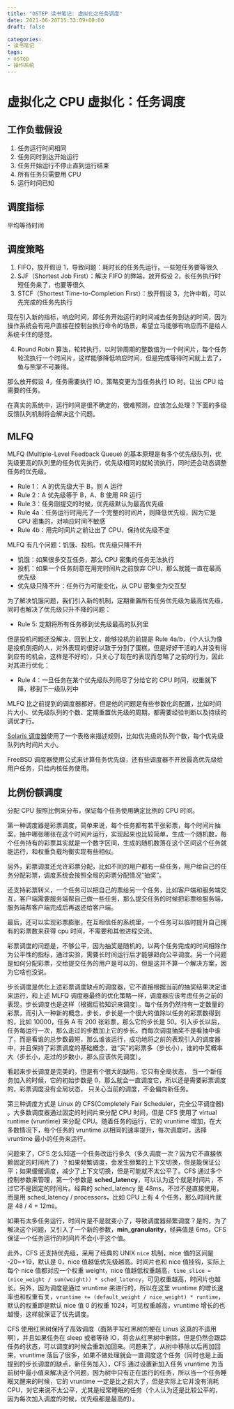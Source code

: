 ```yaml
---
title: "OSTEP 读书笔记: 虚拟化之任务调度"
date: 2021-06-20T15:33:09+08:00
draft: false

categories: 
- 读书笔记
tags:
- ostep
- 操作系统
---
```

# 虚拟化之 CPU 虚拟化：任务调度

## 工作负载假设

1.  任务运行时间相同
2.  任务同时到达开始运行
3.  任务开始运行不停止直到运行结束
4.  所有任务只需要用 CPU
5.  运行时间已知

## 调度指标

平均等待时间

## 调度策略

1.  FIFO，放开假设 1，导致问题：耗时长的任务先运行，一些短任务要等很久
2.  SJF（Shortest Job First）：解决 FIFO 的弊端，放开假设 2，长任务执行时短任务来了，也要等很久
3.  STCF（Shortest Time-to-Completion First）：放开假设 3，允许中断，可以先完成的任务先执行

现在引入新的指标，响应时间，即任务开始运行的时间减去任务到达的时间，因为操作系统会有用户直接在控制台执行命令的场景，希望立马能够有响应而不是给人系统卡住的感觉。

4.  Round Robin 算法，轮转执行，以时钟周期的整数倍为一个时间片，每个任务轮流执行一个时间片，这样能够降低响应时间，但是完成等待时间就上去了，鱼与熊掌不可兼得。

那么放开假设 4，任务需要执行 IO，策略变更为当任务执行 IO 时，让出 CPU 给需要的任务。

在真实的系统中，运行时间是很不确定的，很难预测，应该怎么处理？下面的多级反馈队列机制将会解决这个问题。

## MLFQ

MLFQ (Multiple-Level Feedback Queue) 的基本原理是有多个优先级队列，优先级更高的队列里的任务优先执行，优先级相同的就轮流执行，同时还会动态调整任务的优先级。

- Rule 1： A 的优先级大于 B，则 A 运行
- Rule 2：A 优先级等于 B，A、B 使用 RR 运行
- Rule 3：任务刚提交的时候，优先级默认为最高优先级
- Rule 4a：任务运行时用光了一个完整的时间片，则降低优先级，因为它是 CPU 密集的，对响应时间不敏感
- Rule 4b：用完时间片之前让出了 CPU，保持优先级不变

MLFQ 有几个问题：饥饿、投机、优先级只降不升

- 饥饿：如果很多交互任务，那么 CPU 密集的任务无法执行
- 投机：如果一个任务刻意在用完时间片之前放弃 CPU，那么就能一直在最高优先级
- 优先级只降不升：任务行为可能变化，从 CPU 密集变为交互型

为了解决饥饿问题，我们引入新的机制，定期重置所有任务优先级为最高优先级，同时也解决了优先级只升不降的问题：

- Rule 5: 定期将所有任务移到优先级最高的队列里

但是投机问题还没解决，回到上文，能够投机的前提是 Rule 4a/b，（个人认为像是投机倒把的人，对外表现的很好以致于分到了蛋糕，但是好好干活的人并没有得到应有的机会，这样是不好的），只关心了现在的表现而忽略了之前的行为，因此对其进行优化：

- Rule 4：一旦任务在某个优先级队列用尽了分给它的 CPU 时间，权重就下降，移到下一级队列中

MLFQ 比之前提到的调度器都好，但是他的问题是有些参数化的配置，比如时间片大小、优先级队列的个数、定期重置优先级的周期，都需要经验判断以及持续的调优才行。

[Solaris 调度器](https://en.wikipedia.org/wiki/Oracle_Solaris)使用了一个表格来描述规则，比如优先级的队列个数，每个优先级队列内时间片大小。

FreeBSD 调度器使用公式来计算任务优先级，还有些调度器不开放最高优先级给用户任务，只给内核任务使用。

## 比例份额调度

分配 CPU 按照比例来分布，保证每个任务使用确定比例的 CPU 时间。

第一种调度器是彩票调度，简单来说，每个任务都有若干张彩票，每个时间片抽奖，抽中哪张哪张在这个时间片运行，实现起来也比较简单，生成一个随机数，每个任务持有的彩票其实就是一个数字区间，生成的随机数落在这个区间这个任务就能运行，和权重负载均衡实现有些相似。

另外，彩票调度还允许彩票分配，比如不同的用户都有一些任务，用户给自己的任务分配彩票，调度系统会按照全局的彩票分配情况“抽奖”。

还支持彩票转义，一个任务可以把自己的票给另一个任务，比如客户端和服务端交互，客户端需要服务端帮自己做一些任务，那么提交任务的时候把彩票给服务端，服务端帮客户端完成后再返还给客户端。

最后，还可以实现彩票膨胀，在互相信任的系统里，一个任务可以临时提升自己拥有的彩票数来获得 cpu 时间，不需要和其他进程交流。

彩票调度的问题是，不够公平，因为抽奖是随机的，以两个任务完成的时间相除作为公平性的指标，通过实验，需要长时间运行后才能够趋向公平调度。另一个问题是如何分配彩票，交给提交任务的用户是可以的，但是这并不算一个解决方案，因为它啥也没说。

步长调度是优化上述彩票调度缺点的调度器，它不直接根据当前的抽奖结果决定谁来运行，和上述 MLFQ 调度器最终的优化策略一样，调度器应该考虑任务之前的表现，步长调度也是这样（根据后验知识来调度）。每个任务仍然持有一定数量的彩票，而引入一种新的概念，步长，步长是一个很大的值除以任务的彩票数得到的，比如 10000，任务 A 有 200 张彩票，那么它的步长是 50。引入步长以后，任务每运行一次，那么走过的步数加上它的步长。而每次调度抽奖不是看抽中谁了，而是看谁的总步数最短，那么谁该运行，成功地将之前的表现引入的调度器中，并且保持了彩票调度的基础概念，谁“买”的彩票多（步长小），谁的中奖概率大（步长小，走过的步数小，那么应该优先调度）。

看起来步长调度是完美的，但是有个很大的缺陷，它只有全局状态， 当一个新任务加入的时候，它的初始步数是 0，那么就会一直调度它，所以还是需要彩票调度的，彩票调度没有全局状态， 只关心当前的调度，不会偏向新任务。

第三种调度方式是 Linux 的 CFS(Completely Fair Scheduler，完全公平调度器) 。大多数调度器通过固定的时间片来分配 CPU 时间，但是 CFS 使用了 virtual runtime (vruntime) 来分配 CPU。随着任务的运行，它的 vruntime 增加，在大多数情况下，每个任务的 vruntime 以相同的速率提升，每次调度时，选择 vruntime 最小的任务来运行。

问题来了，CFS 怎么知道一个任务改运行多久（多久调度一次？因为它不直接依赖固定的时间片了）？如果频繁调度，会发生频繁的上下文切换，但是能保证公平；如果缓缓调度，减少了上下文切换，但是可能就不太公平了。CFS 通过多个控制参数来管理，第一个参数是 **sched_latency**，可以认为这个就是时间片，不过它不是固定的时间片。经典的 sched_latency 是 48ms，不过不是直接使用，而是用 sched_latency / processors，比如 CPU 上有 4 个任务，那么时间片就是 48 / 4 = 12ms。

如果有太多任务运行，时间片是不是就变小了，导致调度器频繁调度？是的，为了解决这个问题，又引入了一个新的参数，**min_granularity**，经典值是 6ms，CFS 保证一个任务运行的时间片不会小于这个值。

此外，CFS 还支持优先级，采用了经典的 UNIX `nice` 机制，nice 值的区间是 -20~+19，默认是 0，nice 值越低优先级越高。时间片也和 nice 值挂钩，实际上每个 nice 值都对应一个权重 weight，nice 值越低权重越高，`time_slice = (nice_weight / sum(weight)) * sched_latency`，可见权重越高，时间片也越长。另外，因为调度是通过 vruntime 来进行的，所以在这里 vruntime 的增长速率也和权重有关，`vruntime += (default_weight / nice_weight) * runtime`，默认的权重即是默认 nice 值 0 的权重 1024，可见权重越高，vruntime 增长的也越慢，这样就保证了优先调度。

CFS 使用红黑树保持了高效调度（面熟手写红黑树的梗在 Linus 这真的不适用啊），并且如果任务在 sleep 或者等待 IO，将会从红黑树中删除，但是仍然会跟踪任务的状态，可以调度的时候会重新加回来。问题来了，从树中移除以后再加回来，vruntime 落后了很多，如果不做处理就会一直调度这个任务（同时也是上面提到的步长调度的缺点，新任务加入），CFS 通过设置新加入任务 vruntime 为当前树中最小值来解决这个问题，因为树中只有正在运行的任务，所以当一个任务睡眠又醒来的时候，它的 vruntime 一定是比之前大了，但是实际上它并没有消耗 CPU，对它来说不太公平，尤其是经常睡眠的任务（个人认为还是比较公平的，因为每次加入调度的时候，优先级都是最高的）。
